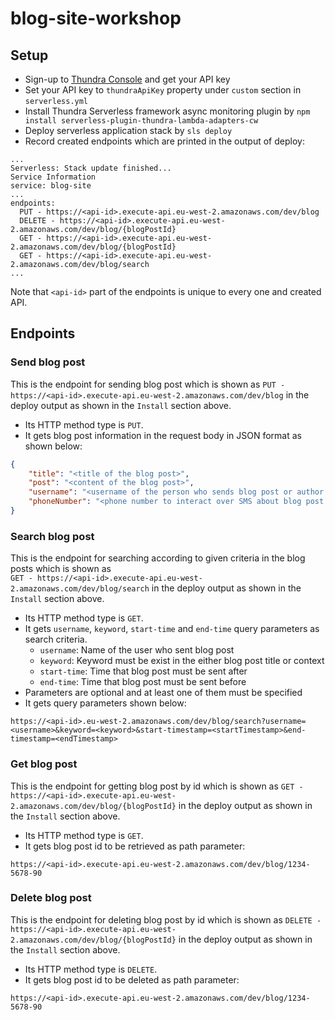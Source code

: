 # blog-site-workshop

## Setup

- Sign-up to [Thundra Console](https://console.thundra.io) and get your API key
- Set your API key to `thundraApiKey` property under `custom` section in `serverless.yml`
- Install Thundra Serverless framework async monitoring plugin by `npm install serverless-plugin-thundra-lambda-adapters-cw`
- Deploy serverless application stack by `sls deploy`
- Record created endpoints which are printed in the output of deploy:
```
...
Serverless: Stack update finished...
Service Information
service: blog-site
...
endpoints:
  PUT - https://<api-id>.execute-api.eu-west-2.amazonaws.com/dev/blog
  DELETE - https://<api-id>.execute-api.eu-west-2.amazonaws.com/dev/blog/{blogPostId}
  GET - https://<api-id>.execute-api.eu-west-2.amazonaws.com/dev/blog/{blogPostId}
  GET - https://<api-id>.execute-api.eu-west-2.amazonaws.com/dev/blog/search
...
```
Note that `<api-id>` part of the endpoints is unique to every one and created API.

## Endpoints

### Send blog post
This is the endpoint for sending blog post which is shown as 
`PUT - https://<api-id>.execute-api.eu-west-2.amazonaws.com/dev/blog` 
in the deploy output as shown in the `Install` section above. 
- Its HTTP method type is `PUT`.
- It gets blog post information in the request body in JSON format as shown below:
```json
{
    "title": "<title of the blog post>",
    "post": "<content of the blog post>",
    "username": "<username of the person who sends blog post or author in other words>",
    "phoneNumber": "<phone number to interact over SMS about blog post acceptance status>"
}
```

### Search blog post
This is the endpoint for searching according to given criteria in the blog posts which is shown as  
`GET - https://<api-id>.execute-api.eu-west-2.amazonaws.com/dev/blog/search`
in the deploy output as shown in the `Install` section above. 
- Its HTTP method type is `GET`.
- It gets `username`, `keyword`, `start-time` and `end-time` query parameters as search criteria.
  * `username`: Name of the user who sent blog post
  * `keyword`: Keyword must be exist in the either blog post title or context
  * `start-time`: Time that blog post must be sent after
  * `end-time`: Time that blog post must be sent before
- Parameters are optional and at least one of them must be specified
- It gets query parameters shown below:
```
https://<api-id>.eu-west-2.amazonaws.com/dev/blog/search?username=<username>&keyword=<keyword>&start-timestamp=<startTimestamp>&end-timestamp=<endTimestamp>
```

### Get blog post
This is the endpoint for getting blog post by id which is shown as 
`GET - https://<api-id>.execute-api.eu-west-2.amazonaws.com/dev/blog/{blogPostId}`
in the deploy output as shown in the `Install` section above. 
- Its HTTP method type is `GET`.
- It gets blog post id to be retrieved as path parameter:
```
https://<api-id>.execute-api.eu-west-2.amazonaws.com/dev/blog/1234-5678-90
```

### Delete blog post
This is the endpoint for deleting blog post by id which is shown as 
`DELETE - https://<api-id>.execute-api.eu-west-2.amazonaws.com/dev/blog/{blogPostId}`
in the deploy output as shown in the `Install` section above. 
- Its HTTP method type is `DELETE`.
- It gets blog post id to be deleted as path parameter:
```
https://<api-id>.execute-api.eu-west-2.amazonaws.com/dev/blog/1234-5678-90
```
